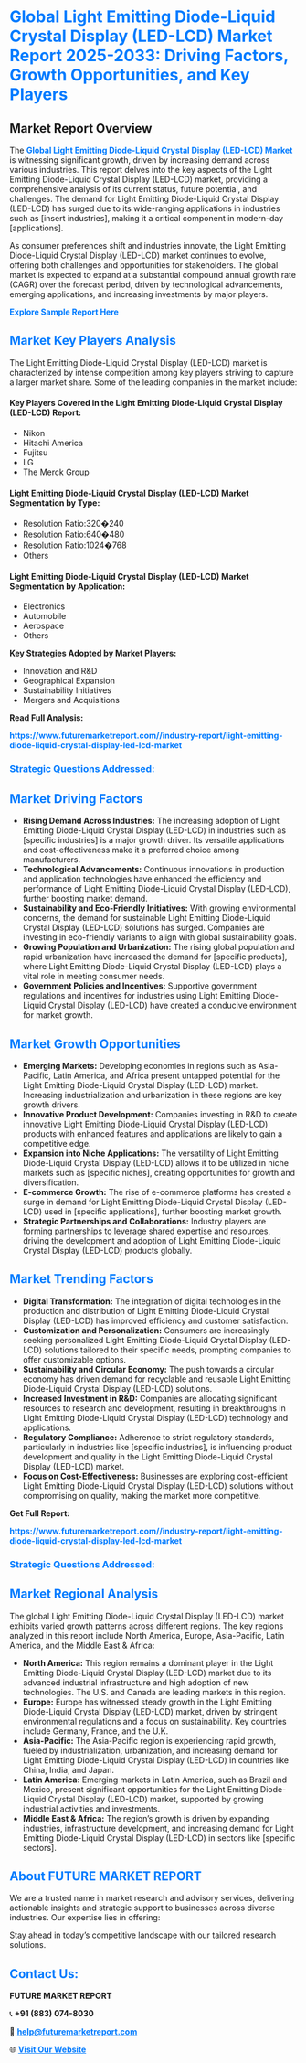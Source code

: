 <h1 style="color: #007BFF;">Global Light Emitting Diode-Liquid Crystal Display (LED-LCD) Market Report 2025-2033: Driving Factors, Growth Opportunities, and Key Players</h1>

<section id="overview">
<h2>Market Report Overview</h2>
<p>The <a href="https://www.futuremarketreport.com//industry-report/light-emitting-diode-liquid-crystal-display-led-lcd-market" style="color: #007BFF; text-decoration: none;"><strong>Global Light Emitting Diode-Liquid Crystal Display (LED-LCD) Market</strong></a> is witnessing significant growth, driven by increasing demand across various industries. This report delves into the key aspects of the Light Emitting Diode-Liquid Crystal Display (LED-LCD) market, providing a comprehensive analysis of its current status, future potential, and challenges. The demand for Light Emitting Diode-Liquid Crystal Display (LED-LCD) has surged due to its wide-ranging applications in industries such as [insert industries], making it a critical component in modern-day [applications].</p>
<p>As consumer preferences shift and industries innovate, the Light Emitting Diode-Liquid Crystal Display (LED-LCD) market continues to evolve, offering both challenges and opportunities for stakeholders. The global market is expected to expand at a substantial compound annual growth rate (CAGR) over the forecast period, driven by technological advancements, emerging applications, and increasing investments by major players.</p>
</section>

<section id="overview">
<p><a href="https://www.futuremarketreport.com//request-sample/reportId=76267" style="color: #007BFF; text-decoration: none;"><strong>Explore Sample Report Here</strong></a></p>
</section>

<section id="key-players">
<h2 style="color: #007BFF;">Market Key Players Analysis</h2>
<p>The Light Emitting Diode-Liquid Crystal Display (LED-LCD) market is characterized by intense competition among key players striving to capture a larger market share. Some of the leading companies in the market include:</p>
<h4>Key Players Covered in the Light Emitting Diode-Liquid Crystal Display (LED-LCD) Report:</h4>
<ul><li>Nikon</li><li>Hitachi America</li><li>Fujitsu</li><li>LG</li><li>The Merck Group</li></ul>
<h4>Light Emitting Diode-Liquid Crystal Display (LED-LCD) Market Segmentation by Type:</h4>
<ul><li>Resolution Ratio:320�240</li><li>Resolution Ratio:640�480</li><li>Resolution Ratio:1024�768</li><li>Others</li></ul>

<h4>Light Emitting Diode-Liquid Crystal Display (LED-LCD) Market Segmentation by Application:</h4>
<ul><li>Electronics</li><li>Automobile</li><li>Aerospace</li><li>Others</li></ul>
<p><strong>Key Strategies Adopted by Market Players:</strong></p>
<ul>
<li>Innovation and R&D</li>
<li>Geographical Expansion</li>
<li>Sustainability Initiatives</li>
<li>Mergers and Acquisitions</li>
</ul>
</section>

<section>
<p><strong>Read Full Analysis: </strong></p><a href="https://www.futuremarketreport.com//industry-report/light-emitting-diode-liquid-crystal-display-led-lcd-market" style="color: #007BFF; text-decoration: none;"><strong>https://www.futuremarketreport.com//industry-report/light-emitting-diode-liquid-crystal-display-led-lcd-market</strong></a>
<h3 style="color: #007BFF;">Strategic Questions Addressed:</h3>
</section>

<section id="driving-factors">
<h2 style="color: #007BFF;">Market Driving Factors</h2>
<ul>
<li><strong>Rising Demand Across Industries:</strong> The increasing adoption of Light Emitting Diode-Liquid Crystal Display (LED-LCD) in industries such as [specific industries] is a major growth driver. Its versatile applications and cost-effectiveness make it a preferred choice among manufacturers.</li>
<li><strong>Technological Advancements:</strong> Continuous innovations in production and application technologies have enhanced the efficiency and performance of Light Emitting Diode-Liquid Crystal Display (LED-LCD), further boosting market demand.</li>
<li><strong>Sustainability and Eco-Friendly Initiatives:</strong> With growing environmental concerns, the demand for sustainable Light Emitting Diode-Liquid Crystal Display (LED-LCD) solutions has surged. Companies are investing in eco-friendly variants to align with global sustainability goals.</li>
<li><strong>Growing Population and Urbanization:</strong> The rising global population and rapid urbanization have increased the demand for [specific products], where Light Emitting Diode-Liquid Crystal Display (LED-LCD) plays a vital role in meeting consumer needs.</li>
<li><strong>Government Policies and Incentives:</strong> Supportive government regulations and incentives for industries using Light Emitting Diode-Liquid Crystal Display (LED-LCD) have created a conducive environment for market growth.</li>
</ul>
</section>

<section id="growth-opportunities">
<h2 style="color: #007BFF;">Market Growth Opportunities</h2>
<ul>
<li><strong>Emerging Markets:</strong> Developing economies in regions such as Asia-Pacific, Latin America, and Africa present untapped potential for the Light Emitting Diode-Liquid Crystal Display (LED-LCD) market. Increasing industrialization and urbanization in these regions are key growth drivers.</li>
<li><strong>Innovative Product Development:</strong> Companies investing in R&D to create innovative Light Emitting Diode-Liquid Crystal Display (LED-LCD) products with enhanced features and applications are likely to gain a competitive edge.</li>
<li><strong>Expansion into Niche Applications:</strong> The versatility of Light Emitting Diode-Liquid Crystal Display (LED-LCD) allows it to be utilized in niche markets such as [specific niches], creating opportunities for growth and diversification.</li>
<li><strong>E-commerce Growth:</strong> The rise of e-commerce platforms has created a surge in demand for Light Emitting Diode-Liquid Crystal Display (LED-LCD) used in [specific applications], further boosting market growth.</li>
<li><strong>Strategic Partnerships and Collaborations:</strong> Industry players are forming partnerships to leverage shared expertise and resources, driving the development and adoption of Light Emitting Diode-Liquid Crystal Display (LED-LCD) products globally.</li>
</ul>
</section>

<section id="trending-factors">
<h2 style="color: #007BFF;">Market Trending Factors</h2>
<ul>
<li><strong>Digital Transformation:</strong> The integration of digital technologies in the production and distribution of Light Emitting Diode-Liquid Crystal Display (LED-LCD) has improved efficiency and customer satisfaction.</li>
<li><strong>Customization and Personalization:</strong> Consumers are increasingly seeking personalized Light Emitting Diode-Liquid Crystal Display (LED-LCD) solutions tailored to their specific needs, prompting companies to offer customizable options.</li>
<li><strong>Sustainability and Circular Economy:</strong> The push towards a circular economy has driven demand for recyclable and reusable Light Emitting Diode-Liquid Crystal Display (LED-LCD) solutions.</li>
<li><strong>Increased Investment in R&D:</strong> Companies are allocating significant resources to research and development, resulting in breakthroughs in Light Emitting Diode-Liquid Crystal Display (LED-LCD) technology and applications.</li>
<li><strong>Regulatory Compliance:</strong> Adherence to strict regulatory standards, particularly in industries like [specific industries], is influencing product development and quality in the Light Emitting Diode-Liquid Crystal Display (LED-LCD) market.</li>
<li><strong>Focus on Cost-Effectiveness:</strong> Businesses are exploring cost-efficient Light Emitting Diode-Liquid Crystal Display (LED-LCD) solutions without compromising on quality, making the market more competitive.</li>
</ul>
</section>

<section>
<p><strong>Get Full Report: </strong></p><a href="https://www.futuremarketreport.com//industry-report/light-emitting-diode-liquid-crystal-display-led-lcd-market" style="color: #007BFF; text-decoration: none;"><strong>https://www.futuremarketreport.com//industry-report/light-emitting-diode-liquid-crystal-display-led-lcd-market</strong></a>
<h3 style="color: #007BFF;">Strategic Questions Addressed:</h3>
</section>


<section id="regional-analysis">
<h2 style="color: #007BFF;">Market Regional Analysis</h2>
<p>The global Light Emitting Diode-Liquid Crystal Display (LED-LCD) market exhibits varied growth patterns across different regions. The key regions analyzed in this report include North America, Europe, Asia-Pacific, Latin America, and the Middle East & Africa:</p>
<ul>
<li><strong>North America:</strong> This region remains a dominant player in the Light Emitting Diode-Liquid Crystal Display (LED-LCD) market due to its advanced industrial infrastructure and high adoption of new technologies. The U.S. and Canada are leading markets in this region.</li>
<li><strong>Europe:</strong> Europe has witnessed steady growth in the Light Emitting Diode-Liquid Crystal Display (LED-LCD) market, driven by stringent environmental regulations and a focus on sustainability. Key countries include Germany, France, and the U.K.</li>
<li><strong>Asia-Pacific:</strong> The Asia-Pacific region is experiencing rapid growth, fueled by industrialization, urbanization, and increasing demand for Light Emitting Diode-Liquid Crystal Display (LED-LCD) in countries like China, India, and Japan.</li>
<li><strong>Latin America:</strong> Emerging markets in Latin America, such as Brazil and Mexico, present significant opportunities for the Light Emitting Diode-Liquid Crystal Display (LED-LCD) market, supported by growing industrial activities and investments.</li>
<li><strong>Middle East & Africa:</strong> The region’s growth is driven by expanding industries, infrastructure development, and increasing demand for Light Emitting Diode-Liquid Crystal Display (LED-LCD) in sectors like [specific sectors].</li>
</ul>
</section>

<footer>
<h2 style="color: #007BFF;">About FUTURE MARKET REPORT</h2>
<p>We are a trusted name in market research and advisory services, delivering actionable insights and strategic support to businesses across diverse industries. Our expertise lies in offering:</p>

<p>Stay ahead in today’s competitive landscape with our tailored research solutions.</p>

<h2 style="color: #007BFF;">Contact Us:</h2>
<p><strong>FUTURE MARKET REPORT</strong></p>
<p>📞 <strong>+91 (883) 074-8030</strong></p>
<p>📧 <strong><a href="mailto:help@futuremarketreport.com" style="color: #007BFF;">help@futuremarketreport.com</a></strong></p>
<p>🌐 <strong><a href="https://www.futuremarketreport.com/" style="color: #007BFF;">Visit Our Website</a></strong></p>
</footer>